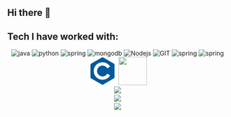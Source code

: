 ## Hi there 👋

<h2> Tech I have worked with: </h2>

<div>
<!-- <img align="right" alt="GIF" src="https://raw.githubusercontent.com/rahul-jha98/rahul-jha98/main/techstack.gif" width="360px"/> -->
</div>

<div align="center">
      <img src="https://www.vectorlogo.zone/logos/java/java-icon.svg" alt="java"           width="75" height="75"/> 
      <img src="https://www.vectorlogo.zone/logos/python/python-icon.svg" alt="python"     width="65" height="65"/>
<!--       <img src="https://www.vectorlogo.zone/logos/pytorch/pytorch-icon.svg" alt="pytorch" width="65" height="65"/> -->
      <img src="https://www.vectorlogo.zone/logos/springio/springio-icon.svg" alt="spring" width="65" height="65"/>
      <img src="https://www.vectorlogo.zone/logos/reactjs/reactjs-icon.svg" alt="mongodb"  width="65" height="65"/>
      <img src="https://www.vectorlogo.zone/logos/typescriptlang/typescriptlang-icon.svg" alt="Nodejs"     width="65" height="65"/>
      <img src="https://www.vectorlogo.zone/logos/git-scm/git-scm-icon.svg" alt="GIT"      width="65" height="65"/> 
<!--       <img src="https://www.vectorlogo.zone/logos/mongodb/mongodb-icon.svg" alt="mongodb"  width="65" height="75"/>
      <img src="https://www.vectorlogo.zone/logos/gradle/gradle-icon.svg" alt="mongodb"    width="75" height="75"/>
      <img src="https://www.vectorlogo.zone/logos/rust-lang/rust-lang-icon.svg" alt="rust" width="65" height="75"/>
      <img src="https://www.vectorlogo.zone/logos/golang/golang-official.svg" alt="golang" width="75" height="75"/>
      <img src="https://www.vectorlogo.zone/logos/apache_kafka/apache_kafka-icon.svg" alt="kafka" width="75" height="75"/>
      <img src="https://www.vectorlogo.zone/logos/docker/docker-icon.svg" alt="docker" width="75" height="75"/>
      <img src="https://www.vectorlogo.zone/logos/helmsh/helmsh-icon.svg" alt="kubernetes" width="75" height="75"/> -->
      <img src="https://bimi.entrust.net/ultralytics.com/logo.svg" alt="spring" width="65" height="65"/>
      <img src="https://www.vectorlogo.zone/logos/postgresql/postgresql-icon.svg" alt="spring" width="65" height="65"/>
      <img src="https://raw.githubusercontent.com/devicons/devicon/2ae2a900d2f041da66e950e4d48052658d850630/icons/c/c-plain.svg" width="65" height="65">
      <img src="https://www.vectorlogo.zone/logos/lua/lua-icon.svg" width="65" height="65">
 
</div>

<div align="center">
      <img src="https://github-readme-stats.vercel.app/api?username=jessicaliu03&theme=default&show_icons=true&hide_border=true&count_private=true">
</div>

<div align="center">
      <img src="https://github-readme-streak-stats.herokuapp.com/?user=jessicaliu03&theme=default&hide_border=true" >
</div>

<div align="center">
      <img src="https://github-readme-stats.vercel.app/api/top-langs/?username=jessicaliu03&theme=default&show_icons=true&hide_border=true&layout=compact" >
</div>

<div>
<!--   - 📖 Currently Reading: **The Alchemist** by Paul Coelho. -->
</div>


<!--
**JessicaLiu03/JessicaLiu03** is a ✨ _special_ ✨ repository because its `README.md` (this file) appears on your GitHub profile.

Here are some ideas to get you started:

- 🔭 I’m currently working on ...
- 🌱 I’m currently learning ...
- 👯 I’m looking to collaborate on ...
- 🤔 I’m looking for help with ...
- 💬 Ask me about ...
- 📫 How to reach me: ...
- 😄 Pronouns: ...
- ⚡ Fun fact: ...
-->
